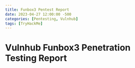 ```yaml
---
title: Funbox3 Pentest Report
date: 2023-04-27 12:00:00 -500
categories: [Pentesting, Vulnhub]
tags: [TryHackMe]
---
```


# Vulnhub Funbox3 Penetration Testing Report

<object data="{{ mooolight.github.io }}{{ mooolight.github.io }}/assets/pdf/Pentest Report 2 (3).pdf" width="800" height="1000" type="application/pdf"></object>
